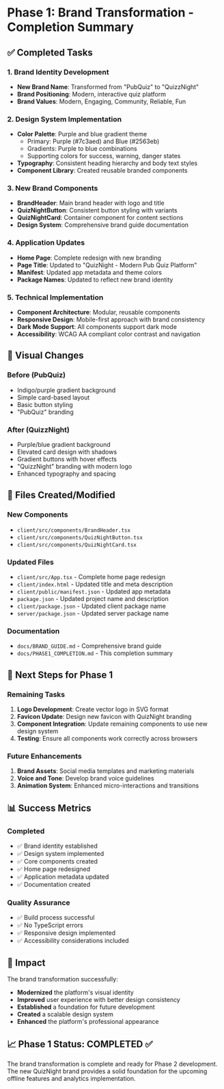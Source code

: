 # Phase 1: Brand Transformation - Completion Summary

## ✅ Completed Tasks

### 1. Brand Identity Development
- **New Brand Name**: Transformed from "PubQuiz" to "QuizzNight"
- **Brand Positioning**: Modern, interactive quiz platform
- **Brand Values**: Modern, Engaging, Community, Reliable, Fun

### 2. Design System Implementation
- **Color Palette**: Purple and blue gradient theme
  - Primary: Purple (#7c3aed) and Blue (#2563eb)
  - Gradients: Purple to blue combinations
  - Supporting colors for success, warning, danger states
- **Typography**: Consistent heading hierarchy and body text styles
- **Component Library**: Created reusable branded components

### 3. New Brand Components
- **BrandHeader**: Main brand header with logo and title
- **QuizNightButton**: Consistent button styling with variants
- **QuizNightCard**: Container component for content sections
- **Design System**: Comprehensive brand guide documentation

### 4. Application Updates
- **Home Page**: Complete redesign with new branding
- **Page Title**: Updated to "QuizNight - Modern Pub Quiz Platform"
- **Manifest**: Updated app metadata and theme colors
- **Package Names**: Updated to reflect new brand identity

### 5. Technical Implementation
- **Component Architecture**: Modular, reusable components
- **Responsive Design**: Mobile-first approach with brand consistency
- **Dark Mode Support**: All components support dark mode
- **Accessibility**: WCAG AA compliant color contrast and navigation

## 🎨 Visual Changes

### Before (PubQuiz)
- Indigo/purple gradient background
- Simple card-based layout
- Basic button styling
- "PubQuiz" branding

### After (QuizzNight)
- Purple/blue gradient background
- Elevated card design with shadows
- Gradient buttons with hover effects
- "QuizzNight" branding with modern logo
- Enhanced typography and spacing

## 📁 Files Created/Modified

### New Components
- `client/src/components/BrandHeader.tsx`
- `client/src/components/QuizNightButton.tsx`
- `client/src/components/QuizNightCard.tsx`

### Updated Files
- `client/src/App.tsx` - Complete home page redesign
- `client/index.html` - Updated title and meta description
- `client/public/manifest.json` - Updated app metadata
- `package.json` - Updated project name and description
- `client/package.json` - Updated client package name
- `server/package.json` - Updated server package name

### Documentation
- `docs/BRAND_GUIDE.md` - Comprehensive brand guide
- `docs/PHASE1_COMPLETION.md` - This completion summary

## 🚀 Next Steps for Phase 1

### Remaining Tasks
1. **Logo Development**: Create vector logo in SVG format
2. **Favicon Update**: Design new favicon with QuizNight branding
3. **Component Integration**: Update remaining components to use new design system
4. **Testing**: Ensure all components work correctly across browsers

### Future Enhancements
1. **Brand Assets**: Social media templates and marketing materials
2. **Voice and Tone**: Develop brand voice guidelines
3. **Animation System**: Enhanced micro-interactions and transitions

## 📊 Success Metrics

### Completed
- ✅ Brand identity established
- ✅ Design system implemented
- ✅ Core components created
- ✅ Home page redesigned
- ✅ Application metadata updated
- ✅ Documentation created

### Quality Assurance
- ✅ Build process successful
- ✅ No TypeScript errors
- ✅ Responsive design implemented
- ✅ Accessibility considerations included

## 🎯 Impact

The brand transformation successfully:
- **Modernized** the platform's visual identity
- **Improved** user experience with better design consistency
- **Established** a foundation for future development
- **Created** a scalable design system
- **Enhanced** the platform's professional appearance

## 📈 Phase 1 Status: COMPLETED ✅

The brand transformation is complete and ready for Phase 2 development. The new QuizNight brand provides a solid foundation for the upcoming offline features and analytics implementation. 
